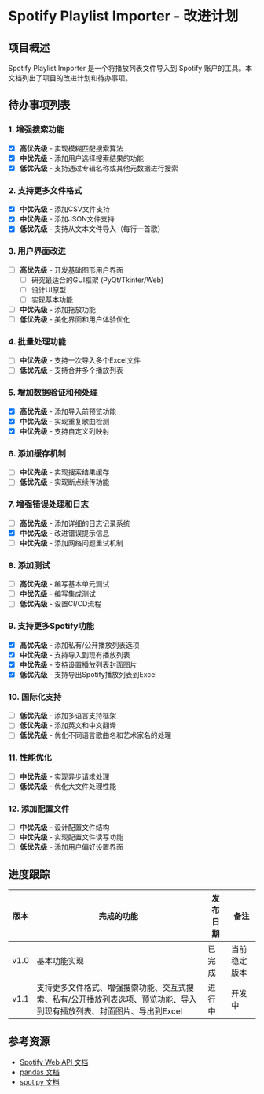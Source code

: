 # Spotify Playlist Importer - 改进计划

## 项目概述
Spotify Playlist Importer 是一个将播放列表文件导入到 Spotify 账户的工具。本文档列出了项目的改进计划和待办事项。

## 待办事项列表

### 1. 增强搜索功能
- [x] **高优先级** - 实现模糊匹配搜索算法
- [x] **中优先级** - 添加用户选择搜索结果的功能
- [x] **低优先级** - 支持通过专辑名称或其他元数据进行搜索

### 2. 支持更多文件格式
- [x] **中优先级** - 添加CSV文件支持
- [x] **中优先级** - 添加JSON文件支持
- [x] **低优先级** - 支持从文本文件导入（每行一首歌）

### 3. 用户界面改进
- [ ] **高优先级** - 开发基础图形用户界面
  - [ ] 研究最适合的GUI框架 (PyQt/Tkinter/Web)
  - [ ] 设计UI原型
  - [ ] 实现基本功能
- [ ] **中优先级** - 添加拖放功能
- [ ] **低优先级** - 美化界面和用户体验优化

### 4. 批量处理功能
- [ ] **中优先级** - 支持一次导入多个Excel文件
- [ ] **低优先级** - 支持合并多个播放列表

### 5. 增加数据验证和预处理
- [x] **高优先级** - 添加导入前预览功能
- [x] **中优先级** - 实现重复歌曲检测
- [x] **中优先级** - 支持自定义列映射

### 6. 添加缓存机制
- [ ] **中优先级** - 实现搜索结果缓存
- [ ] **低优先级** - 实现断点续传功能

### 7. 增强错误处理和日志
- [ ] **高优先级** - 添加详细的日志记录系统
- [x] **中优先级** - 改进错误提示信息
- [ ] **中优先级** - 添加网络问题重试机制

### 8. 添加测试
- [ ] **高优先级** - 编写基本单元测试
- [ ] **中优先级** - 编写集成测试
- [ ] **低优先级** - 设置CI/CD流程

### 9. 支持更多Spotify功能
- [x] **高优先级** - 添加私有/公开播放列表选项
- [x] **中优先级** - 支持导入到现有播放列表
- [x] **中优先级** - 支持设置播放列表封面图片
- [x] **低优先级** - 支持导出Spotify播放列表到Excel

### 10. 国际化支持
- [ ] **低优先级** - 添加多语言支持框架
- [ ] **低优先级** - 添加英文和中文翻译
- [ ] **低优先级** - 优化不同语言歌曲名和艺术家名的处理

### 11. 性能优化
- [ ] **中优先级** - 实现异步请求处理
- [ ] **低优先级** - 优化大文件处理性能

### 12. 添加配置文件
- [ ] **中优先级** - 设计配置文件结构
- [ ] **中优先级** - 实现配置文件读写功能
- [ ] **低优先级** - 添加用户偏好设置界面

## 进度跟踪

| 版本 | 完成的功能                                                                                                             | 发布日期 | 备注         |
| ---- | ---------------------------------------------------------------------------------------------------------------------- | -------- | ------------ |
| v1.0 | 基本功能实现                                                                                                           | 已完成   | 当前稳定版本 |
| v1.1 | 支持更多文件格式、增强搜索功能、交互式搜索、私有/公开播放列表选项、预览功能、导入到现有播放列表、封面图片、导出到Excel | 进行中   | 开发中       |

## 参考资源
- [Spotify Web API 文档](https://developer.spotify.com/documentation/web-api/)
- [pandas 文档](https://pandas.pydata.org/docs/)
- [spotipy 文档](https://spotipy.readthedocs.io/)
